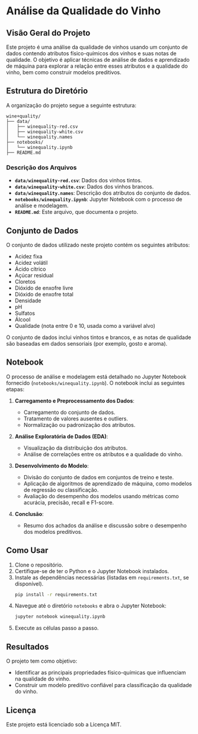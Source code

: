 # Análise da Qualidade do Vinho

## Visão Geral do Projeto
Este projeto é uma análise da qualidade de vinhos usando um conjunto de dados contendo atributos físico-químicos dos vinhos e suas notas de qualidade. O objetivo é aplicar técnicas de análise de dados e aprendizado de máquina para explorar a relação entre esses atributos e a qualidade do vinho, bem como construir modelos preditivos.

## Estrutura do Diretório
A organização do projeto segue a seguinte estrutura:

```
wine+quality/
├── data/             
│   ├── winequality-red.csv
│   ├── winequality-white.csv
│   └── winequality.names
├── notebooks/        
│   └── winequality.ipynb
├── README.md      
```

### Descrição dos Arquivos
- **`data/winequality-red.csv`**: Dados dos vinhos tintos.
- **`data/winequality-white.csv`**: Dados dos vinhos brancos.
- **`data/winequality.names`**: Descrição dos atributos do conjunto de dados.
- **`notebooks/winequality.ipynb`**: Jupyter Notebook com o processo de análise e modelagem.
- **`README.md`**: Este arquivo, que documenta o projeto.

## Conjunto de Dados
O conjunto de dados utilizado neste projeto contém os seguintes atributos:

- Acidez fixa
- Acidez volátil
- Ácido cítrico
- Açúcar residual
- Cloretos
- Dióxido de enxofre livre
- Dióxido de enxofre total
- Densidade
- pH
- Sulfatos
- Álcool
- Qualidade (nota entre 0 e 10, usada como a variável alvo)

O conjunto de dados inclui vinhos tintos e brancos, e as notas de qualidade são baseadas em dados sensoriais (por exemplo, gosto e aroma).

## Notebook
O processo de análise e modelagem está detalhado no Jupyter Notebook fornecido (`notebooks/winequality.ipynb`). O notebook inclui as seguintes etapas:

1. **Carregamento e Preprocessamento dos Dados**:
   - Carregamento do conjunto de dados.
   - Tratamento de valores ausentes e outliers.
   - Normalização ou padronização dos atributos.

2. **Análise Exploratória de Dados (EDA)**:
   - Visualização da distribuição dos atributos.
   - Análise de correlações entre os atributos e a qualidade do vinho.

3. **Desenvolvimento do Modelo**:
   - Divisão do conjunto de dados em conjuntos de treino e teste.
   - Aplicação de algoritmos de aprendizado de máquina, como modelos de regressão ou classificação.
   - Avaliação do desempenho dos modelos usando métricas como acurácia, precisão, recall e F1-score.

4. **Conclusão**:
   - Resumo dos achados da análise e discussão sobre o desempenho dos modelos preditivos.

## Como Usar

1. Clone o repositório.
2. Certifique-se de ter o Python e o Jupyter Notebook instalados.
3. Instale as dependências necessárias (listadas em `requirements.txt`, se disponível).
   ```bash
   pip install -r requirements.txt
   ```
4. Navegue até o diretório `notebooks` e abra o Jupyter Notebook:
   ```bash
   jupyter notebook winequality.ipynb
   ```
5. Execute as células passo a passo.

## Resultados
O projeto tem como objetivo:
- Identificar as principais propriedades físico-químicas que influenciam na qualidade do vinho.
- Construir um modelo preditivo confiável para classificação da qualidade do vinho.

## Licença
Este projeto está licenciado sob a Licença MIT.
